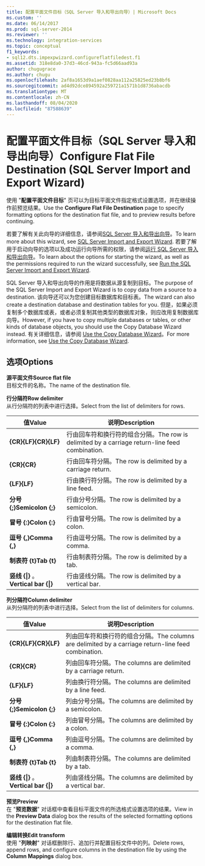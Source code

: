 ```yaml
---
title: 配置平面文件目标（SQL Server 导入和导出向导）| Microsoft Docs
ms.custom: ''
ms.date: 06/14/2017
ms.prod: sql-server-2014
ms.reviewer: ''
ms.technology: integration-services
ms.topic: conceptual
f1_keywords:
- sql12.dts.impexpwizard.configureflatfiledest.f1
ms.assetid: 318e8da0-37d3-46cd-943a-fc5d66aad93a
author: chugugrace
ms.author: chugu
ms.openlocfilehash: 2af8a1653d9a1aef0828aa112a25825ed23b8bf6
ms.sourcegitcommit: ad4d92dce894592a259721a1571b1d8736abacdb
ms.translationtype: MT
ms.contentlocale: zh-CN
ms.lasthandoff: 08/04/2020
ms.locfileid: "87588639"
---
```

# <a name="configure-flat-file-destination-sql-server-import-and-export-wizard"></a><span data-ttu-id="88c3e-102">配置平面文件目标（SQL Server 导入和导出向导）</span><span class="sxs-lookup"><span data-stu-id="88c3e-102">Configure Flat File Destination (SQL Server Import and Export Wizard)</span></span>
  <span data-ttu-id="88c3e-103">使用 "**配置平面文件目标**" 页可以为目标平面文件指定格式设置选项，并在继续操作前预览结果。</span><span class="sxs-lookup"><span data-stu-id="88c3e-103">Use the **Configure Flat File Destination** page to specify formatting options for the destination flat file, and to preview results before continuing.</span></span>  
  
 <span data-ttu-id="88c3e-104">若要了解有关此向导的详细信息，请参阅[SQL Server 导入和导出向导](import-and-export-data-with-the-sql-server-import-and-export-wizard.md)。</span><span class="sxs-lookup"><span data-stu-id="88c3e-104">To learn more about this wizard, see [SQL Server Import and Export Wizard](import-and-export-data-with-the-sql-server-import-and-export-wizard.md).</span></span> <span data-ttu-id="88c3e-105">若要了解用于启动向导的选项以及成功运行向导所需的权限，请参阅[运行 SQL Server 导入和导出向导](start-the-sql-server-import-and-export-wizard.md)。</span><span class="sxs-lookup"><span data-stu-id="88c3e-105">To learn about the options for starting the wizard, as well as the permissions required to run the wizard successfully, see [Run the SQL Server Import and Export Wizard](start-the-sql-server-import-and-export-wizard.md).</span></span>  
  
 <span data-ttu-id="88c3e-106">SQL Server 导入和导出向导的作用是将数据从源复制到目标。</span><span class="sxs-lookup"><span data-stu-id="88c3e-106">The purpose of the SQL Server Import and Export Wizard is to copy data from a source to a destination.</span></span> <span data-ttu-id="88c3e-107">该向导还可以为您创建目标数据库和目标表。</span><span class="sxs-lookup"><span data-stu-id="88c3e-107">The wizard can also create a destination database and destination tables for you.</span></span> <span data-ttu-id="88c3e-108">但是，如果必须复制多个数据库或表，或者必须复制其他类型的数据库对象，则应改用复制数据库向导。</span><span class="sxs-lookup"><span data-stu-id="88c3e-108">However, if you have to copy multiple databases or tables, or other kinds of database objects, you should use the Copy Database Wizard instead.</span></span> <span data-ttu-id="88c3e-109">有关详细信息，请参阅 [Use the Copy Database Wizard](../../relational-databases/databases/use-the-copy-database-wizard.md)。</span><span class="sxs-lookup"><span data-stu-id="88c3e-109">For more information, see [Use the Copy Database Wizard](../../relational-databases/databases/use-the-copy-database-wizard.md).</span></span>  
  
## <a name="options"></a><span data-ttu-id="88c3e-110">选项</span><span class="sxs-lookup"><span data-stu-id="88c3e-110">Options</span></span>  
 <span data-ttu-id="88c3e-111">**源平面文件**</span><span class="sxs-lookup"><span data-stu-id="88c3e-111">**Source flat file**</span></span>  
 <span data-ttu-id="88c3e-112">目标文件的名称。</span><span class="sxs-lookup"><span data-stu-id="88c3e-112">The name of the destination file.</span></span>  
  
 <span data-ttu-id="88c3e-113">**行分隔符**</span><span class="sxs-lookup"><span data-stu-id="88c3e-113">**Row delimiter**</span></span>  
 <span data-ttu-id="88c3e-114">从行分隔符的列表中进行选择。</span><span class="sxs-lookup"><span data-stu-id="88c3e-114">Select from the list of delimiters for rows.</span></span>  
  
|<span data-ttu-id="88c3e-115">值</span><span class="sxs-lookup"><span data-stu-id="88c3e-115">Value</span></span>|<span data-ttu-id="88c3e-116">说明</span><span class="sxs-lookup"><span data-stu-id="88c3e-116">Description</span></span>|  
|-----------|-----------------|  
|<span data-ttu-id="88c3e-117">**{CR}{LF}**</span><span class="sxs-lookup"><span data-stu-id="88c3e-117">**{CR}{LF}**</span></span>|<span data-ttu-id="88c3e-118">行由回车符和换行符的组合分隔。</span><span class="sxs-lookup"><span data-stu-id="88c3e-118">The row is delimited by a carriage return-line feed combination.</span></span>|  
|<span data-ttu-id="88c3e-119">**{CR}**</span><span class="sxs-lookup"><span data-stu-id="88c3e-119">**{CR}**</span></span>|<span data-ttu-id="88c3e-120">行由回车符分隔。</span><span class="sxs-lookup"><span data-stu-id="88c3e-120">The row is delimited by a carriage return.</span></span>|  
|<span data-ttu-id="88c3e-121">**{LF}**</span><span class="sxs-lookup"><span data-stu-id="88c3e-121">**{LF}**</span></span>|<span data-ttu-id="88c3e-122">行由换行符分隔。</span><span class="sxs-lookup"><span data-stu-id="88c3e-122">The row is delimited by a line feed.</span></span>|  
|<span data-ttu-id="88c3e-123">**分号 {;}**</span><span class="sxs-lookup"><span data-stu-id="88c3e-123">**Semicolon {;}**</span></span>|<span data-ttu-id="88c3e-124">行由分号分隔。</span><span class="sxs-lookup"><span data-stu-id="88c3e-124">The row is delimited by a semicolon.</span></span>|  
|<span data-ttu-id="88c3e-125">**冒号 {:}**</span><span class="sxs-lookup"><span data-stu-id="88c3e-125">**Colon {:}**</span></span>|<span data-ttu-id="88c3e-126">行由冒号分隔。</span><span class="sxs-lookup"><span data-stu-id="88c3e-126">The row is delimited by a colon.</span></span>|  
|<span data-ttu-id="88c3e-127">**逗号 {,}**</span><span class="sxs-lookup"><span data-stu-id="88c3e-127">**Comma {,}**</span></span>|<span data-ttu-id="88c3e-128">行由逗号分隔。</span><span class="sxs-lookup"><span data-stu-id="88c3e-128">The row is delimited by a comma.</span></span>|  
|<span data-ttu-id="88c3e-129">**制表符 {t}**</span><span class="sxs-lookup"><span data-stu-id="88c3e-129">**Tab {t}**</span></span>|<span data-ttu-id="88c3e-130">行由制表符分隔。</span><span class="sxs-lookup"><span data-stu-id="88c3e-130">The row is delimited by a tab.</span></span>|  
|<span data-ttu-id="88c3e-131">**竖线 {&#124;}** 。</span><span class="sxs-lookup"><span data-stu-id="88c3e-131">**Vertical bar {&#124;}**</span></span>|<span data-ttu-id="88c3e-132">行由竖线分隔。</span><span class="sxs-lookup"><span data-stu-id="88c3e-132">The row is delimited by a vertical bar.</span></span>|  
  
 <span data-ttu-id="88c3e-133">**列分隔符**</span><span class="sxs-lookup"><span data-stu-id="88c3e-133">**Column delimiter**</span></span>  
 <span data-ttu-id="88c3e-134">从列分隔符的列表中进行选择。</span><span class="sxs-lookup"><span data-stu-id="88c3e-134">Select from the list of delimiters for columns.</span></span>  
  
|<span data-ttu-id="88c3e-135">值</span><span class="sxs-lookup"><span data-stu-id="88c3e-135">Value</span></span>|<span data-ttu-id="88c3e-136">说明</span><span class="sxs-lookup"><span data-stu-id="88c3e-136">Description</span></span>|  
|-----------|-----------------|  
|<span data-ttu-id="88c3e-137">**{CR}{LF}**</span><span class="sxs-lookup"><span data-stu-id="88c3e-137">**{CR}{LF}**</span></span>|<span data-ttu-id="88c3e-138">列由回车符和换行符的组合分隔。</span><span class="sxs-lookup"><span data-stu-id="88c3e-138">The columns are delimited by a carriage return-line feed combination.</span></span>|  
|<span data-ttu-id="88c3e-139">**{CR}**</span><span class="sxs-lookup"><span data-stu-id="88c3e-139">**{CR}**</span></span>|<span data-ttu-id="88c3e-140">列由回车符分隔。</span><span class="sxs-lookup"><span data-stu-id="88c3e-140">The columns are delimited by a carriage return.</span></span>|  
|<span data-ttu-id="88c3e-141">**{LF}**</span><span class="sxs-lookup"><span data-stu-id="88c3e-141">**{LF}**</span></span>|<span data-ttu-id="88c3e-142">列由换行符分隔。</span><span class="sxs-lookup"><span data-stu-id="88c3e-142">The columns are delimited by a line feed.</span></span>|  
|<span data-ttu-id="88c3e-143">**分号 {;}**</span><span class="sxs-lookup"><span data-stu-id="88c3e-143">**Semicolon {;}**</span></span>|<span data-ttu-id="88c3e-144">列由分号分隔。</span><span class="sxs-lookup"><span data-stu-id="88c3e-144">The columns are delimited by a semicolon.</span></span>|  
|<span data-ttu-id="88c3e-145">**冒号 {:}**</span><span class="sxs-lookup"><span data-stu-id="88c3e-145">**Colon {:}**</span></span>|<span data-ttu-id="88c3e-146">列由冒号分隔。</span><span class="sxs-lookup"><span data-stu-id="88c3e-146">The columns are delimited by a colon.</span></span>|  
|<span data-ttu-id="88c3e-147">**逗号 {,}**</span><span class="sxs-lookup"><span data-stu-id="88c3e-147">**Comma {,}**</span></span>|<span data-ttu-id="88c3e-148">列由逗号分隔。</span><span class="sxs-lookup"><span data-stu-id="88c3e-148">The columns are delimited by a comma.</span></span>|  
|<span data-ttu-id="88c3e-149">**制表符 {t}**</span><span class="sxs-lookup"><span data-stu-id="88c3e-149">**Tab {t}**</span></span>|<span data-ttu-id="88c3e-150">列由制表符分隔。</span><span class="sxs-lookup"><span data-stu-id="88c3e-150">The columns are delimited by a tab.</span></span>|  
|<span data-ttu-id="88c3e-151">**竖线 {&#124;}** 。</span><span class="sxs-lookup"><span data-stu-id="88c3e-151">**Vertical bar {&#124;}**</span></span>|<span data-ttu-id="88c3e-152">列由竖线分隔。</span><span class="sxs-lookup"><span data-stu-id="88c3e-152">The columns are delimited by a vertical bar.</span></span>|  
  
 <span data-ttu-id="88c3e-153">**预览**</span><span class="sxs-lookup"><span data-stu-id="88c3e-153">**Preview**</span></span>  
 <span data-ttu-id="88c3e-154">在 "**预览数据**" 对话框中查看目标平面文件的所选格式设置选项的结果。</span><span class="sxs-lookup"><span data-stu-id="88c3e-154">View in the **Preview Data** dialog box the results of the selected formatting options for the destination flat file.</span></span>  
  
 <span data-ttu-id="88c3e-155">**编辑转换**</span><span class="sxs-lookup"><span data-stu-id="88c3e-155">**Edit transform**</span></span>  
 <span data-ttu-id="88c3e-156">使用 "**列映射**" 对话框删除行、追加行并配置目标文件中的列。</span><span class="sxs-lookup"><span data-stu-id="88c3e-156">Delete rows, append rows, and configure columns in the destination file by using the **Column Mappings** dialog box.</span></span>  
  
  
